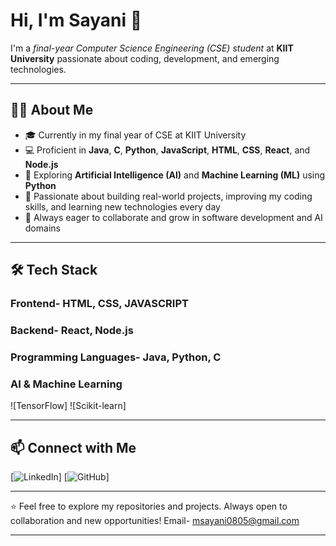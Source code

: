 # Hi, I'm Sayani 👋

I'm a *final-year Computer Science Engineering (CSE) student* at **KIIT University** passionate about coding, development, and emerging technologies.

---

## 👨‍💻 About Me

- 🎓 Currently in my final year of CSE at KIIT University  
- 💻 Proficient in **Java**, **C**, **Python**, **JavaScript**, **HTML**, **CSS**, **React**, and **Node.js**  
- 🤖 Exploring **Artificial Intelligence (AI)** and **Machine Learning (ML)** using **Python**  
- 🚀 Passionate about building real-world projects, improving my coding skills, and learning new technologies every day  
- 🌱 Always eager to collaborate and grow in software development and AI domains

---

## 🛠️ Tech Stack

### Frontend- HTML, CSS, JAVASCRIPT
### Backend- React, Node.js

### Programming Languages- Java, Python, C

### AI & Machine Learning
![TensorFlow]
![Scikit-learn]

---

## 📫 Connect with Me

[![LinkedIn](www.linkedin.com/in/sayani-mondal-7220ab24b)] 
[![GitHub](https://github.com/Sayaniiii08)]

---

⭐️ Feel free to explore my repositories and projects. Always open to collaboration and new opportunities!
Email- msayani0805@gmail.com

---
